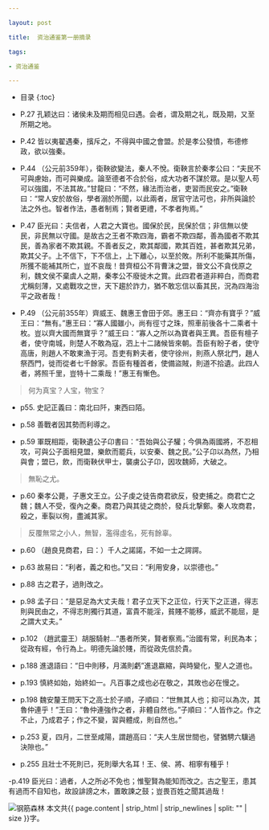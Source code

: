 ```yaml
---

layout: post

title:  资治通鉴第一册摘录

tags:

- 资治通鉴

---
```


* 目录
{:toc}

- P.27 孔颖达曰：诸侯未及期而相见曰遇。会者，谓及期之礼，既及期，又至所期之地。

- P.42 皆以夷翟遇秦，擯斥之，不得與中國之會盟。於是孝公發憤，布德修政，欲以強秦。

- P.44 （公元前359年），衛鞅欲變法，秦人不悅。衛鞅言於秦孝公曰：“夫民不可與慮始，而可與樂成。論至德者不合於俗，成大功者不謀於眾。是以聖人苟可以強國，不法其故。”甘龍曰：“不然，緣法而治者，吏習而民安之。”衛鞅曰：“常人安於故俗，學者溺於所聞，以此兩者，居官守法可也，非所與論於法之外也。智者作法，愚者制焉；賢者更禮，不孝者拘焉。”

- P.47 臣光曰：夫信者，人君之大寶也。國保於民，民保於信；非信無以使民，非民無以守國。是故古之王者不欺四海，霸者不欺四鄰，善為國者不欺其民，善為家者不欺其親。不善者反之，欺其鄰國，欺其百姓，甚者欺其兄弟，欺其父子。上不信下，下不信上，上下離心，以至於敗。所利不能藥其所傷，所獲不能補其所亡，豈不哀哉！昔齊桓公不背曹沫之盟，晉文公不貪伐原之利，魏文侯不棄虞人之期，秦孝公不廢徙木之賞。此四君者道非粹白，而商君尤稱刻薄，又處戰攻之世，天下趨於詐力，猶不敢忘信以畜其民，況為四海治平之政者哉！

- P.49 （公元前355年）齊威王、魏惠王會田于郊。惠王曰：“齊亦有寶乎？”威王曰：“無有。”惠王曰：“寡人國雖小，尚有徑寸之珠，照車前後各十二乘者十枚。豈以齊大國而無寶乎？”威王曰：“寡人之所以為寶者與王異。吾臣有檀子者，使守南城，則楚人不敢為寇，泗上十二諸候皆來朝。吾臣有盼子者，使守高唐，則趙人不敢東漁于河。吾吏有黔夫者，使守徐州，則燕人祭北門，趙人祭西門，徙而從者七千餘家。吾臣有種首者，使備盜賊，則道不拾遺。此四人者，將照千里，豈特十二乘哉！”惠王有慚色。

> 何为真宝？人宝，物宝？

- p55. 史記正義曰：南北曰阡，東西曰陌。

- p.58 善戰者因其勢而利導之。

- p.59 軍既相距，衛鞅遺公子卬書曰：“吾始與公子驩；今俱為兩國將，不忍相攻，可與公子面相見盟，樂飲而罷兵，以安秦、魏之民。”公子卬以為然，乃相與會；盟已，飲，而衛鞅伏甲士，襲虜公子卬，因攻魏師，大破之。

> 無恥之尤。

- p.60 秦孝公薨，子惠文王立。公子虔之徒告商君欲反，發吏捕之。商君亡之魏；魏人不受，復內之秦。商君乃與其徒之商於，發兵北撃鄭。秦人攻商君，殺之，車裂以徇，盡滅其家。
> 反覆無常之小人，無智，濫得虛名，死有餘辜。

- p.60 （趙良見商君，曰：）千人之諾諾，不如一士之諤諤。

- p.63 故易曰：“利者，義之和也。”又曰：“利用安身，以崇德也。”

- p.88 古之君子，過則改之。

- p.98 孟子曰：“是惡足為大丈夫哉！君子立天下之正位，行天下之正道，得志則與民由之，不得志則獨行其道，富貴不能淫，貧賤不能移，威武不能屈，是之謂大丈夫。”

- p.102 （趙武靈王）胡服騎射...“愚者所笑，賢者察焉。”治國有常，利民為本；從政有經，令行為上。明德先論於賤，而從政先信於貴。

- p.188 進退語曰：“日中則移，月滿則虧”進退嬴縮，與時變化，聖人之道也。

- p.193 慎終如始，始終如一。凡百事之成也必在敬之，其敗也必在慢之。

- p.198 魏安釐王問天下之高士於子順，子順曰：“世無其人也；抑可以為次，其魯仲連乎！”王曰：“魯仲連強作之者，非體自然也。”子順曰：“人皆作之。作之不止，乃成君子；作之不變，習與體成，則自然也。”

- p.253 夏，四月，二世至咸陽，謂趙高曰：“夫人生居世間也，譬猶騁六驥過決隙也。”

- p.255 且壯士不死則已，死則舉大名耳！王、侯、將、相寧有種乎！

-p.419 臣光曰：過者，人之所必不免也；惟聖賢為能知而改之。古之聖王，患其有過而不自知也，故設誹謗之木，置敢諫之鼓；豈畏百姓之聞其過哉！

![钢筋森林]({{"/media/IMG_20190201_212037.jpg"|absolute_url}})
本文共{{ page.content | strip_html | strip_newlines | split: "" | size }}字。

